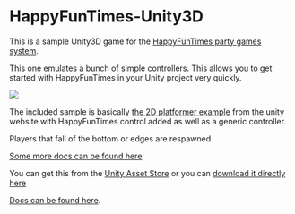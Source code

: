 HappyFunTimes-Unity3D
=====================

This is a sample Unity3D game for the [HappyFunTimes party games system](http://greggman.github.io/HappyFunTimes).

This one emulates a bunch of simple controllers. This allows you to get started with HappyFunTimes in
your Unity project very quickly.

<img src="screenshot.png" />

The included sample is basically [the 2D platformer example](https://unity3d.com/learn/tutorials/modules/beginner/2d) from the
unity website with HappyFunTimes control added as well as a generic controller.

Players that fall of the bottom or edges are respawned

[Some more docs can be found here](http://docs.happyfuntimes.net/docs/unity/gamepad.html).

You can get this from the [Unity Asset Store](http://u3d.as/content/greggman/happy-fun-times)
or you can [download it directly here](http://docs.happyfuntimes.net/docs/unity/samples.html?owner=greggman&repo=hft-unity-gamepad)

[Docs can be found here](http://docs.happyfuntimes.net/docs/unity/).

